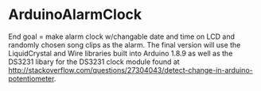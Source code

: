 # ArduinoAlarmClock
End goal = make alarm clock w/changable date and time on LCD and randomly chosen song clips as the alarm. The final version will use the LiquidCrystal and Wire libraries built into Arduino 1.8.9 as well as the DS3231 libary for the DS3231 clock module found at http://stackoverflow.com/questions/27304043/detect-change-in-arduino-potentiometer.
